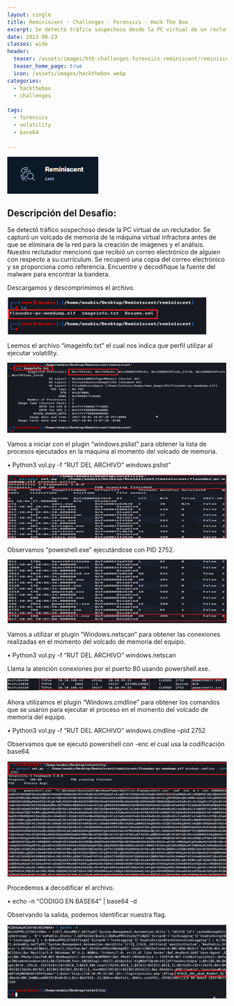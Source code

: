 ```yaml
---
layout: single
title: Reminiscent - Challenges - Forensics - Hack The Box
excerpt: Se detectó tráfico sospechoso desde la PC virtual de un reclutador. Se capturó un volcado de memoria de la máquina virtual infractora antes de que se eliminara de la red para la creación de imágenes y el análisis. Nuestro reclutador mencionó que recibió un correo electrónico de alguien con respecto a su currículum. Se recuperó una copia del correo electrónico y se proporciona como referencia. Encuentre y decodifique la fuente del malware para encontrar la bandera."
date: 2023-08-23
classes: wide
header:
  teaser: /assets/images/htb-challenges-forensics-reminiscent/reminiscent.png
  teaser_home_page: true
  icon: /assets/images/hackthebox.webp
categories:
  - hackthebox
  - challenges
 
tags:  
  - forensics
  - volatility
  - base64
    
---
```


![](/assets/images/htb-challenges-forensics-reminiscent/reminiscent.png)

## Descripción del Desafio:

Se detectó tráfico sospechoso desde la PC virtual de un reclutador. Se capturó un volcado de memoria de la máquina virtual infractora antes de que se eliminara de la red para la creación de imágenes y el análisis. Nuestro reclutador mencionó que recibió un correo electrónico de alguien con respecto a su currículum. Se recuperó una copia del correo electrónico y se proporciona como referencia. Encuentre y decodifique la fuente del malware para encontrar la bandera.

Descargamos y descomprimimos el archivo.

![](/assets/images/htb-challenges-forensics-reminiscent/reminiscent2.png)

Leemos el archivo “imageinfo.txt” el cual nos indica que perfil utilizar al ejecutar volatilIty.

![](/assets/images/htb-challenges-forensics-reminiscent/reminiscent3.png)

Vamos a iniciar con el plugin “windows.pslist” para obtener la lista de procesos ejecutados en la maquina al momento del volcado de memoria.

•	Python3 vol.py -f “RUT DEL ARCHIVO” windows.pslist”

![](/assets/images/htb-challenges-forensics-reminiscent/reminiscent4.png)

Observamos “poweshell.exe” ejecutándose con PID 2752.

![](/assets/images/htb-challenges-forensics-reminiscent/reminiscent5.png)

Vamos a utilizar el plugin “Windows.netscan” para obtener las conexiones realizadas en el momento del volcado de memoria del equipo.

•	Python3 vol.py -f “RUT DEL ARCHIVO” windows.netscan

Llama la atención conexiones por el puerto 80 usando powershell.exe.

![](/assets/images/htb-challenges-forensics-reminiscent/reminiscent6.png)

Ahora utilizamos el plugin “Windows.cmdline” para obtener los comandos que se usaron para ejecutar el proceso en el momento del volcado de memoria del equipo.

•	Python3 vol.py -f “RUT DEL ARCHIVO” windows.cmdline –pid 2752

Observamos que se ejecutó powershell con -enc el cual usa la codificación base64.

![](/assets/images/htb-challenges-forensics-reminiscent/reminiscent7.png)

Procedemos a decodificar el archivo.

•	echo -n “CODIGO EN BASE64” | base64 -d  

Observando la salida, podemos identificar nuestra flag.

![](/assets/images/htb-challenges-forensics-reminiscent/reminiscent8.png)


